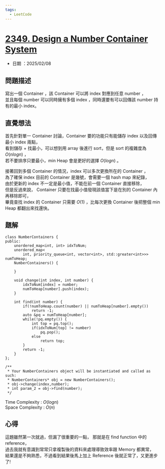 ```yaml
---
tags:
  - LeetCode
---
```


# [2349. Design a Number Container System](https://leetcode.com/problems/design-a-number-container-system/description/?envType=daily-question&envId=2025-02-08)  

+ 日期 ：2025/02/08  

## 問題描述  

寫出一個 Container ，該 Container 可以將 index 對應到任意 number ，  
並且每個 number 可以同時擁有多個 index ，同時還要有可以回傳該 number 持有的最小 index。  

## 直覺想法  

首先針對單一 Container 討論，Container 要的功能只有能儲存 index 以及回傳最小 index 兩點，  
看到儲存 + 找最小，可以想到用 array 後進行 sort，但是 sort 的複雜度為 $O(nlogn)$ ，  
若不要排序只要最小，min Heap 會是更好的選擇 $O(logn)$ 。  

接著回到多個 Container 的情況，index 可以多次更換所在的 Container ，  
為了確保 index 目前的 Container 是幾號，會需要一個 hash map 來紀錄，  
由於更新的 index 不一定是最小值，不能在前一個 Container 直接移除，  
但是反過來說， Container 只要在找最小值發現該值當下是在別的 Container 內再移除即可，  
畢竟查找 index 的 Container 只需要 $O(1)$ ，比每次更換 Container 後把整個 min Heap 都翻出來找還快。  

## 題解  

```cpp=
class NumberContainers {
public:
    unordered_map<int, int> idxToNum;
    unordered_map<
        int, priority_queue<int, vector<int>, std::greater<int>>> numToHeap;
    NumberContainers() {
        
    }
    
    void change(int index, int number) {
        idxToNum[index] = number;
        numToHeap[number].push(index);
    }
    
    int find(int number) {
        if(!numToHeap.count(number) || numToHeap[number].empty())
            return -1;
        auto &pq = numToHeap[number];
        while(!pq.empty()) {
            int top = pq.top();
            if(idxToNum[top] != number)
                pq.pop();
            else
                return top;
        }
        return -1;
    }
};

/**
 * Your NumberContainers object will be instantiated and called as such:
 * NumberContainers* obj = new NumberContainers();
 * obj->change(index,number);
 * int param_2 = obj->find(number);
 */
```

Time Complexity : $O(logn)$  
Space Complexity : $O(n)$  

## 心得  

這題雖然第一次就過，但漏了很重要的一點， 那就是在 find function 中的 reference，  
過去我就有意識到常常只拿複製後的資料來處理導致效率跟 Memory 都異常，  
結果還是不夠熟悉，不過看到結果後馬上加上 Reference 後就正常了，又更進步了!  
